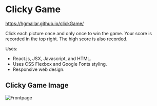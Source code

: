 # Clicky Game

https://hgmallar.github.io/clickGame/

Click each picture once and only once to win the game.
Your score is recorded in the top right.
The high score is also recorded.

Uses:

* React.js, JSX, Javascript, and HTML.
* Uses CSS Flexbox and Google Fonts styling.
* Responsive web design.

## Clicky Game Image
![Frontpage](./assets/images/clicky.PNG)
